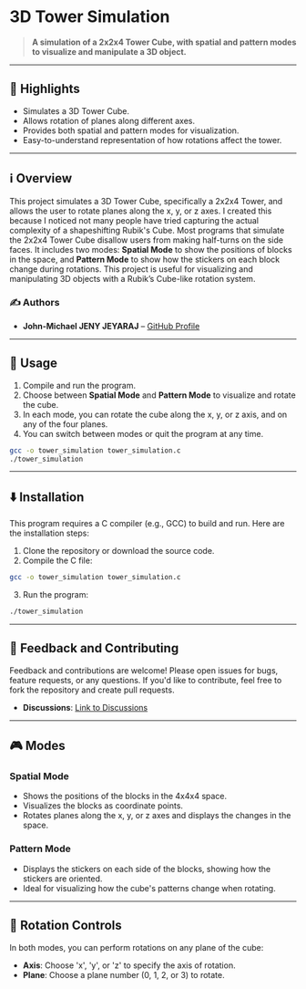 # 3D Tower Simulation

> **A simulation of a 2x2x4 Tower Cube, with spatial and pattern modes to visualize and manipulate a 3D object.**

---

## 🌟 Highlights

- Simulates a 3D Tower Cube.
- Allows rotation of planes along different axes.
- Provides both spatial and pattern modes for visualization.
- Easy-to-understand representation of how rotations affect the tower.

---

## ℹ️ Overview

This project simulates a 3D Tower Cube, specifically a 2x2x4 Tower, and allows the user to rotate planes along the x, y, or z axes. I created this because I noticed not many people have tried capturing the actual complexity of a shapeshifting Rubik's Cube. Most programs that simulate the 2x2x4 Tower Cube disallow users from making half-turns on the side faces. It includes two modes: **Spatial Mode** to show the positions of blocks in the space, and **Pattern Mode** to show how the stickers on each block change during rotations. This project is useful for visualizing and manipulating 3D objects with a Rubik’s Cube-like rotation system.

### ✍️ Authors

- **John-Michael JENY JEYARAJ** – [GitHub Profile](https://github.com/JMJJ-projects)

---

## 🚀 Usage

1. Compile and run the program.
2. Choose between **Spatial Mode** and **Pattern Mode** to visualize and rotate the cube.
3. In each mode, you can rotate the cube along the x, y, or z axis, and on any of the four planes.
4. You can switch between modes or quit the program at any time.

```bash
gcc -o tower_simulation tower_simulation.c
./tower_simulation
```

---

## ⬇️ Installation

This program requires a C compiler (e.g., GCC) to build and run. Here are the installation steps:

1. Clone the repository or download the source code.
2. Compile the C file:

```bash
gcc -o tower_simulation tower_simulation.c
```

3. Run the program:

```bash
./tower_simulation
```

---

## 💭 Feedback and Contributing

Feedback and contributions are welcome! Please open issues for bugs, feature requests, or any questions. If you'd like to contribute, feel free to fork the repository and create pull requests.

- **Discussions**: [Link to Discussions](https://github.com/2x2x4-Tower-Cube-Simulator/discussions)

---

## 🎮 Modes

### Spatial Mode

- Shows the positions of the blocks in the 4x4x4 space.
- Visualizes the blocks as coordinate points.
- Rotates planes along the x, y, or z axes and displays the changes in the space.

### Pattern Mode

- Displays the stickers on each side of the blocks, showing how the stickers are oriented.
- Ideal for visualizing how the cube's patterns change when rotating.

---

## 🔄 Rotation Controls

In both modes, you can perform rotations on any plane of the cube:

- **Axis**: Choose 'x', 'y', or 'z' to specify the axis of rotation.
- **Plane**: Choose a plane number (0, 1, 2, or 3) to rotate.
